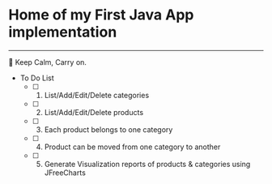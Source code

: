 # Home of my First Java App implementation
---
:punch: Keep Calm, Carry on.
- To Do List 
	- [ ] 1. List/Add/Edit/Delete categories
	- [ ] 2. List/Add/Edit/Delete products
	- [ ] 3. Each product belongs to one category
	- [ ] 4. Product can be moved from one category to another
	- [ ] 5. Generate Visualization reports of products & categories using JFreeCharts
